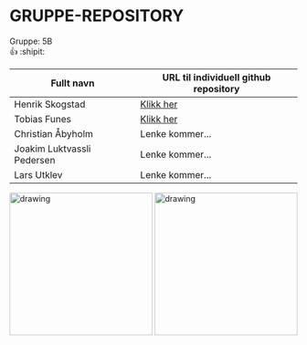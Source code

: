 <!-- Gruppe informasjon --->

# GRUPPE-REPOSITORY
Gruppe: 5B <br> :+1: :shipit:

<!-- Personalia --->

| Fullt navn                | URL til individuell github repository                         |
| ------------------------- | ------------------------------------------------------------- |
| Henrik Skogstad           | [Klikk her](https://github.com/Skogstad-beep/IND-GITHUB-KONTO)|
| Tobias Funes              | [Klikk her](https://github.com/ImToeb/IND-REPOSITORY)         |
| Christian Åbyholm         | Lenke kommer...                                               |
| Joakim Luktvassli Pedersen| Lenke kommer...                                               |
| Lars Utklev               | Lenke kommer...                                               |

<!-- Bilder --->
<img src="https://i.imgur.com/Knyy5g2.jpg" alt="drawing" width="250"/> <img src="https://i.imgur.com/QzvGwnX.jpg" alt="drawing" width="250"/>
